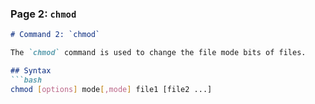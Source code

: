 
### Page 2: `chmod`
```markdown
# Command 2: `chmod`

The `chmod` command is used to change the file mode bits of files.

## Syntax
```bash
chmod [options] mode[,mode] file1 [file2 ...]
